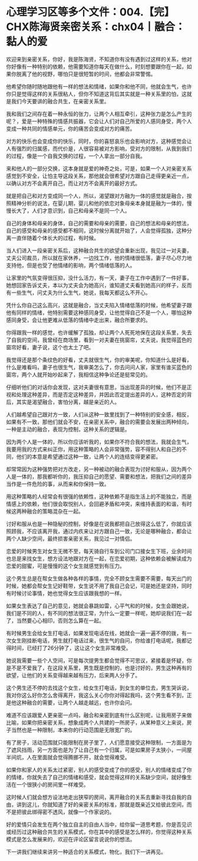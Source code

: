 # 心理学习区等多个文件：004.【完】CHX陈海贤亲密关系：chx04丨融合：黏人的爱

欢迎来到亲密关系，你好，我是陈海贤，不知道你有没有遇到过这样的关系，他对你好像有一种特别的依赖，他需要知道你每天在做什么，时刻想要跟你在一起，如果你脱离了他的视野，哪怕只是很短暂的时间，他都会非常警惕。

他希望你随时随地跟他有一样的想法和情绪，如果你和他不同，他就会生气，也许你只是觉得这样的关系很粘人，但你不知道这背后其实就是一种关系里的怕，这就是我们今天要讲的融合共生，在亲密关系里。

我和我们之间存在着一种永恒的张力，让两个人相互牵引，这种张力是怎么产生的呢？，爱是一种特殊的情感共振器，它会让人们对自己所爱的人感同身受，两个人变成一种共同的情感单元，你的痛苦会变成对方的痛苦。

对方的快乐也会变成你的快乐，同时，你的喜怒哀乐也会影响对方，这种感觉会让人有强烈的归属感，而代价是，人很容易被对方影响，受对方的限制，从我到我们的过程，像是一个自我交换的过程，一个人拿出一部分自我。

来和他人的一部分交换，这本身就是爱的神奇之处，可是，如果一个人对亲密关系感觉到不安全，让怕主导这段关系，那他就会很希望对方跟自己走得更亲近一点，以确认对方不会离开自己，而让对方不会离开的最好方式。

就是把自己和对方变成同一个人，所以，渴望跟对方融为一体的感觉就是融合，按照精神分析的说法，在婴儿期，婴儿和他的依恋对象母亲本身就是融为一体的，慢慢长大了，人们才意识到，自己和母亲不是同一个人。

自己的身体和母亲的身体，自己的需要和母亲的需要，自己的想法和母亲的想法，自己的感受和母亲的感受都不相同，这时候分离就开始了，人会觉得孤独，这种分离一直伴随着个体长大的过程，有时候。

当人们进入一段亲密关系后，这种融合共生的欲望会重新出现，我见过一对夫妻，丈夫公司裁员，所以就在家休养，一边找工作，他的情绪很低落，妻子尽心尽力地支持他，但是也受了他情绪的影响，两个情绪低落的人。

让家里的气氛变得很压抑，没什么活力，有一天，妻子在工作中遇到了一件好事，她想回家告诉丈夫，本以为丈夫会为她高兴，谁知道丈夫看到她高兴的样子，反而有一些生气，问丈夫为什么生气，她说，我每天都这么不开心。

凭什么你自己这么高兴，这就是融合，当丈夫陷入情绪低落的时候，他希望妻子跟他有同样的情绪，他特别需要这种感同身受，让他觉得自己不是一个人，哪怕这种感同身受，会让他更难从低落的情绪中走出来，融合所要求的。

你得跟我一样的感觉，也许缓解了孤独，却让两个人死死地保在这段关系里，失去了自我的空间，我曾经在商场里，看到一对夫妻在挑窗帘，丈夫说，我觉得蓝色的窗帘好看，妻子说，这个也太土了吧。

我觉得还是那个条纹色的好看，丈夫就很生气，你的审美呢，你知道什么是好看，什么是难看吗，妻子也很生气，我审美怎么了，你去问问人家，家里有谁买蓝色的窗帘，两个人就开始吵起来了，我相信这种争论还是挺常见的。

仔细听他们的对话你会发现，这对夫妻很有意思，当出现差异的时候，他们不是正视和处理这种差异，而是否定这种差异，并因此否定提出差异的人，这种否定的背后，其实是渴望融合，害怕分离，越是亲近的人。

人们越希望自己跟对方一致，人们从这种一致里找到了一种特别的安全感，相反，如果有不一致，那他们就会不安，在亲密关系中，融合的需要会发展出两种倾向，一种是主动的融合，表现为控制，这种关系的逻辑是。

因为两个人是一体的，所以你应该听我的，如果你不符合我的想法，我就会生气，我要用我的方式来纠正你，用这种策略的人会非常强势，容不得别人和自己的不同，他们的本意是希望通过这种一致，让两个人的连结变得更紧密。

却常常因为这种强势把对方改走，另一种被动的融合表现为讨好和服从，因为两个人是一体的，那我都听你的，我压抑自己的愿望、需要和想法，把我们之间的差异当作是一件危险的事，从而来和你保持一致。

用这种策略的人经常会有很强的依赖性，这种依赖不是指生活上的不能独立，而是情感上的依赖，他们很会取悦别人，会回避矛盾和冲突，来维持表面的和谐，有时候这两种融合的策略混杂在一起。

讨好和服从也是一种隐秘的控制，好像是在说我都把自己放得这么低了，你就应该照顾我，不应该离开我，通过内疚来让对方跟自己一致，无论是哪种融合，都会让两个人缺少空间，最终损害亲密关系，我见过一对情侣。

恋爱的时候男生对女生无微不至，每天骑自行车到公司门口接女生下班，业余时间也总是来找女生，想方设法地跟对方在一起，在恋爱初期，这种依赖会被解读成为恋爱的甜蜜，可是慢慢的这个女生就感觉到有压力。

这个男生总是在帮女生做各种各样的事情，完全不顾女生需要不需要，每天出门的时候，她都会帮女生记好鞋带，女生说不用了我自己会记，可是她还是坚持，同时有时候讨论事情，她也觉得女生应该跟我想的一样。

如果女生表达了自己的意见，她就会暴跳如雷，心平气和的时候，女生会跟她说，我们是不同的人，有不同的想法很正常，为什么一定要一样呢，她却说我们在一起了，当然要心心相印，否则怎么算在一起。

有时候男生会给女生打电话，如果发现电话在线，她就会一遍一遍不停的拨，有一次女生刚挂断电话，男生就打电话过来，很生气的自问，你给谁打电话呢，我都记得时间，已经打了26分钟了，这让这个女生非常难受。

她说我需要一些个人空间，可是每次提男生都会觉得不可思议，紧接着是怀疑，你是不是不爱我了，在这段关系里，男生既是控制的，也是讨好的，男生这种再有的欲望，让他们的关系变得越来越有压力，后来两人分手了。

这个男生还不停的去找这个女生，给女生打电话，到女生的单位去，男生哭诉说，我对你这么好你怎么舍得离开，我这么关心你你对得起我吗，这个男生看不到，正是他这种融合的需要，让两个人越走越远，也许你会问。

难道不应该跟爱人更亲密一点吗，融合和亲密到底有什么区别呢，让我用房子来做比喻，如果你把亲密关系，想象成两个人共建的一所房子，从某种意义上来说，房子当然也是一种限制，本来你的行动范围是无限宽广的。

有了房子，活动范围就只能限制在房子里了，人们愿意接受这种限制，一方面是为了遮风挡雨，另一方面也是为了让自己有一个归属，可是如果房子太狭小，一间屋半间炕，人在里面就会觉得腾挪不开，就会觉得难受。

如果你和家人的关系太过紧密，别人的感受变成了你的感受，别人的情绪变成了你的情绪，你就失去了自己的情绪和感受，就会觉得这样的关系缺少空间，就好像生活在一个很狭小的房间里一样难受。

这时候人们就会想方设法地走出狭窄的房间，离开融合的关系去重新寻找自我的自由，讲到这儿，你就知道了好的亲密关系的标准，那就是既亲近又给彼此空间，而不是把彼此绑得密不透风，就像一个作家说的。

好的爱情只会发生在两个独立自主的自由人当中，给你留一道思考题，你是否见识或经历过这种融合共生的关系模式，你在其中的感受是怎么样的，你觉得这种关系模式是怎么发展来的，欢迎在评论区留言说说你的想法。

下一讲我们继续来讲另一种适合的关系模式，物化，我们下一讲再见。